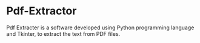 # Pdf-Extractor
Pdf Extracter is a software developed using Python programming language and Tkinter, to extract the text from PDF files.

